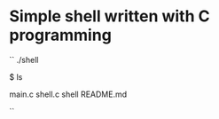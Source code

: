 # Simple shell written with C programming

``
./shell

$ ls

main.c 			shell.c 			shell			README.md

``
##